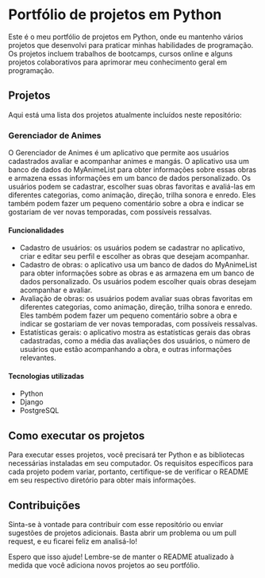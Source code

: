 # Portfólio de projetos em Python

Este é o meu portfólio de projetos em Python, onde eu mantenho vários projetos que desenvolvi para praticar minhas habilidades de programação. 
Os projetos incluem trabalhos de bootcamps, cursos online e alguns projetos colaborativos para aprimorar meu conhecimento geral em programação.

## Projetos

Aqui está uma lista dos projetos atualmente incluídos neste repositório:

### Gerenciador de Animes

O Gerenciador de Animes é um aplicativo que permite aos usuários cadastrados avaliar e acompanhar animes e mangás. 
O aplicativo usa um banco de dados do MyAnimeList para obter informações sobre essas obras e armazena essas informações em um 
banco de dados personalizado. Os usuários podem se cadastrar, escolher suas obras favoritas e avaliá-las em diferentes 
categorias, como animação, direção, trilha sonora e enredo. Eles também podem fazer um pequeno comentário sobre a obra 
e indicar se gostariam de ver novas temporadas, com possíveis ressalvas.

#### Funcionalidades

- Cadastro de usuários: os usuários podem se cadastrar no aplicativo, criar e editar seu perfil e escolher as obras que desejam acompanhar.
- Cadastro de obras: o aplicativo usa um banco de dados do MyAnimeList para obter informações sobre as obras e as armazena em um banco de dados personalizado. 
                     Os usuários podem escolher quais obras desejam acompanhar e avaliar.
- Avaliação de obras: os usuários podem avaliar suas obras favoritas em diferentes categorias, como animação, direção, trilha sonora e enredo. 
                      Eles também podem fazer um pequeno comentário sobre a obra e indicar se gostariam de ver novas temporadas, com possíveis ressalvas.
- Estatísticas gerais: o aplicativo mostra as estatísticas gerais das obras cadastradas, como a média das avaliações dos usuários, o número de usuários 
                       que estão acompanhando a obra, e outras informações relevantes.

#### Tecnologias utilizadas

- Python
- Django
- PostgreSQL


## Como executar os projetos

Para executar esses projetos, você precisará ter Python e as bibliotecas necessárias instaladas em seu computador. Os requisitos específicos para cada projeto podem variar, portanto, certifique-se de verificar o README em seu respectivo diretório para obter mais informações.

## Contribuições

Sinta-se à vontade para contribuir com esse repositório ou enviar sugestões de projetos adicionais. Basta abrir um problema ou um pull request, e eu ficarei feliz em analisá-lo!

Espero que isso ajude! Lembre-se de manter o README atualizado à medida que você adiciona novos projetos ao seu portfólio.
